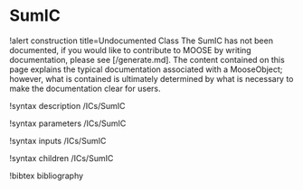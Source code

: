 <!-- MOOSE Documentation Stub: Remove this when content is added. -->

# SumIC

!alert construction title=Undocumented Class
The SumIC has not been documented, if you would like to contribute to MOOSE by
writing documentation, please see [/generate.md]. The content contained on this page explains
the typical documentation associated with a MooseObject; however, what is contained is ultimately
determined by what is necessary to make the documentation clear for users.

!syntax description /ICs/SumIC

!syntax parameters /ICs/SumIC

!syntax inputs /ICs/SumIC

!syntax children /ICs/SumIC

!bibtex bibliography
